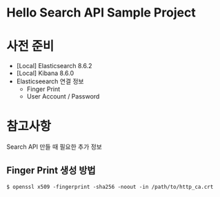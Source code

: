 # Hello Search API Sample Project

# 사전 준비
- [Local] Elasticsearch 8.6.2
- [Local] Kibana 8.6.0 
- Elasticseearch 연결 정보
  - Finger Print
  - User Account / Password

# 참고사항
Search API 만들 때 필요한 추가 정보

## Finger Print 생성 방법
```
$ openssl x509 -fingerprint -sha256 -noout -in /path/to/http_ca.crt
```
